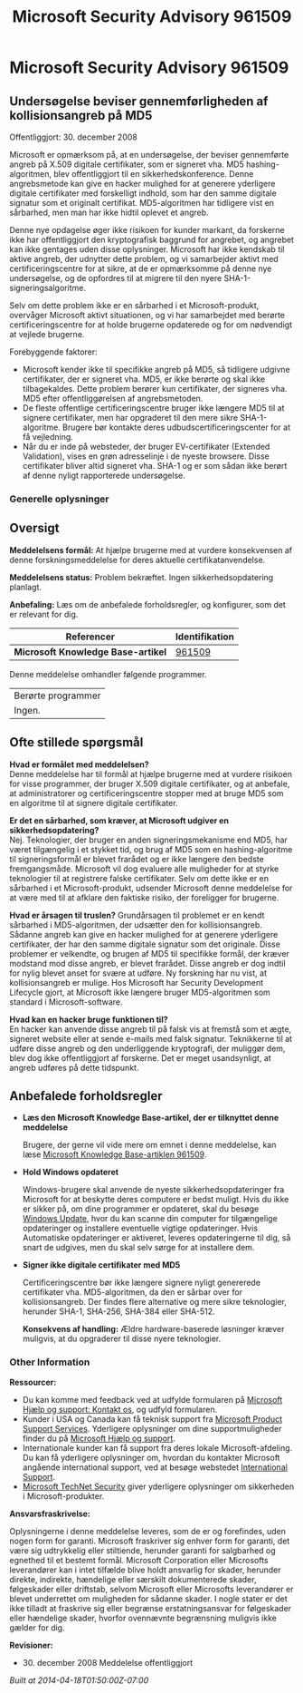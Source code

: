 ﻿---
title: Microsoft Security Advisory 961509
TOCTitle: "961509"
ms:assetid: "961509"
ms:mtpsurl: https://technet.microsoft.com/da-DK/library/961509(v=Security.10)
ms:contentKeyID: 61223906
ms.date: 04/18/2014
mtps_version: v=Security.10
ms.translationtype: HT
---

# Microsoft Security Advisory 961509

## Undersøgelse beviser gennemførligheden af kollisionsangreb på MD5

Offentliggjort: 30. december 2008

Microsoft er opmærksom på, at en undersøgelse, der beviser gennemførte angreb på X.509 digitale certifikater, som er signeret vha. MD5 hashing-algoritmen, blev offentliggjort til en sikkerhedskonference. Denne angrebsmetode kan give en hacker mulighed for at generere yderligere digitale certifikater med forskelligt indhold, som har den samme digitale signatur som et originalt certifikat. MD5-algoritmen har tidligere vist en sårbarhed, men man har ikke hidtil oplevet et angreb.

Denne nye opdagelse øger ikke risikoen for kunder markant, da forskerne ikke har offentliggjort den kryptografisk baggrund for angrebet, og angrebet kan ikke gentages uden disse oplysninger. Microsoft har ikke kendskab til aktive angreb, der udnytter dette problem, og vi samarbejder aktivt med certificeringscentre for at sikre, at de er opmærksomme på denne nye undersøgelse, og de opfordres til at migrere til den nyere SHA-1-signeringsalgoritme.

Selv om dette problem ikke er en sårbarhed i et Microsoft-produkt, overvåger Microsoft aktivt situationen, og vi har samarbejdet med berørte certificeringscentre for at holde brugerne opdaterede og for om nødvendigt at vejlede brugerne.

Forebyggende faktorer:

  - Microsoft kender ikke til specifikke angreb på MD5, så tidligere udgivne certifikater, der er signeret vha. MD5, er ikke berørte og skal ikke tilbagekaldes. Dette problem berører kun certifikater, der signeres vha. MD5 efter offentliggørelsen af angrebsmetoden.
  - De fleste offentlige certificeringscentre bruger ikke længere MD5 til at signere certifikater, men har opgraderet til den mere sikre SHA-1-algoritme. Brugere bør kontakte deres udbudscertificeringscenter for at få vejledning.
  - Når du er inde på websteder, der bruger EV-certifikater (Extended Validation), vises en grøn adresselinje i de nyeste browsere. Disse certifikater bliver altid signeret vha. SHA-1 og er som sådan ikke berørt af denne nyligt rapporterede undersøgelse.

### Generelle oplysninger

## Oversigt

**Meddelelsens formål:** At hjælpe brugerne med at vurdere konsekvensen af denne forskningsmeddelelse for deres aktuelle certifikatanvendelse.

**Meddelelsens status:** Problem bekræftet. Ingen sikkerhedsopdatering planlagt.

**Anbefaling:** Læs om de anbefalede forholdsregler, og konfigurer, som det er relevant for dig.

<table>
<thead>
<tr class="header">
<th>Referencer</th>
<th>Identifikation</th>
</tr>
</thead>
<tbody>
<tr class="odd">
<td><strong>Microsoft Knowledge Base-artikel</strong></td>
<td><a href="http://support.microsoft.com/kb/961509">961509</a></td>
</tr>
</tbody>
</table>


Denne meddelelse omhandler følgende programmer.

<table>
<tbody>
<tr class="odd">
<td>Berørte programmer</td>
</tr>
<tr class="even">
<td>Ingen.</td>
</tr>
</tbody>
</table>


## Ofte stillede spørgsmål

**Hvad er formålet med meddelelsen?**  
Denne meddelelse har til formål at hjælpe brugerne med at vurdere risikoen for visse programmer, der bruger X.509 digitale certifikater, og at anbefale, at administratorer og certificeringscentre stopper med at bruge MD5 som en algoritme til at signere digitale certifikater.

**Er det en sårbarhed, som kræver, at Microsoft udgiver en sikkerhedsopdatering?**  
Nej. Teknologier, der bruger en anden signeringsmekanisme end MD5, har været tilgængelig i et stykket tid, og brug af MD5 som en hashing-algoritme til signeringsformål er blevet frarådet og er ikke længere den bedste fremgangsmåde. Microsoft vil dog evaluere alle muligheder for at styrke teknologier til at registrere falske certifikater. Selv om dette ikke er en sårbarhed i et Microsoft-produkt, udsender Microsoft denne meddelelse for at være med til at afklare den faktiske risiko, der foreligger for brugerne.

  
**Hvad er årsagen til truslen?** Grundårsagen til problemet er en kendt sårbarhed i MD5-algoritmen, der udsætter den for kollisionsangreb. Sådanne angreb kan give en hacker mulighed for at generere yderligere certifikater, der har den samme digitale signatur som det originale. Disse problemer er velkendte, og brugen af MD5 til specifikke formål, der kræver modstand mod disse angreb, er blevet frarådet. Disse angreb er dog indtil for nylig blevet anset for svære at udføre. Ny forskning har nu vist, at kollisionsangreb er mulige. Hos Microsoft har Security Development Lifecycle gjort, at Microsoft ikke længere bruger MD5-algoritmen som standard i Microsoft-software.

**Hvad kan en hacker bruge funktionen til?**  
En hacker kan anvende disse angreb til på falsk vis at fremstå som et ægte, signeret website eller at sende e-mails med falsk signatur. Teknikkerne til at udføre disse angreb og den underliggende kryptografi, der muliggør dem, blev dog ikke offentliggjort af forskerne. Det er meget usandsynligt, at angreb udføres på dette tidspunkt.

## Anbefalede forholdsregler

  - **Læs den Microsoft Knowledge Base-artikel, der er tilknyttet denne meddelelse**
    
    Brugere, der gerne vil vide mere om emnet i denne meddelelse, kan læse [Microsoft Knowledge Base-artiklen 961509](http://support.microsoft.com/kb/961509).

  - **Hold Windows opdateret**
    
    Windows-brugere skal anvende de nyeste sikkerhedsopdateringer fra Microsoft for at beskytte deres computere er bedst muligt. Hvis du ikke er sikker på, om dine programmer er opdateret, skal du besøge [Windows Update](http://windowsupdate.microsoft.com), hvor du kan scanne din computer for tilgængelige opdateringer og installere eventuelle vigtige opdateringer. Hvis Automatiske opdateringer er aktiveret, leveres opdateringerne til dig, så snart de udgives, men du skal selv sørge for at installere dem.

  - **Signer ikke digitale certifikater med MD5**
    
    Certificeringscentre bør ikke længere signere nyligt genererede certifikater vha. MD5-algoritmen, da den er sårbar over for kollisionsangreb. Der findes flere alternative og mere sikre teknologier, herunder SHA-1, SHA-256, SHA-384 eller SHA-512.
    
    **Konsekvens af handling:** Ældre hardware-baserede løsninger kræver muligvis, at du opgraderer til disse nyere teknologier.

### Other Information

**Ressourcer:**

  - Du kan komme med feedback ved at udfylde formularen på [Microsoft Hjælp og support: Kontakt os](https://support.microsoft.com/common/survey.aspx?scid=sw;en;1257&amp;showpage=1&amp;ws=technet&amp;sd=tech), og udfyld formularen.
  - Kunder i USA og Canada kan få teknisk support fra [Microsoft Product Support Services](http://go.microsoft.com/fwlink/?linkid=21131). Yderligere oplysninger om dine supportmuligheder finder du på [Microsoft Hjælp og support](http://support.microsoft.com/).
  - Internationale kunder kan få support fra deres lokale Microsoft-afdeling. Du kan få yderligere oplysninger om, hvordan du kontakter Microsoft angående international support, ved at besøge webstedet [International Support](http://go.microsoft.com/fwlink/?linkid=21155).
  - [Microsoft TechNet Security](http://go.microsoft.com/fwlink/?linkid=21132) giver yderligere oplysninger om sikkerheden i Microsoft-produkter.

**Ansvarsfraskrivelse:**

Oplysningerne i denne meddelelse leveres, som de er og forefindes, uden nogen form for garanti. Microsoft fraskriver sig enhver form for garanti, det være sig udtrykkelig eller stiltiende, herunder garanti for salgbarhed og egnethed til et bestemt formål. Microsoft Corporation eller Microsofts leverandører kan i intet tilfælde blive holdt ansvarlig for skader, herunder direkte, indirekte, hændelige eller særskilt dokumenterede skader, følgeskader eller driftstab, selvom Microsoft eller Microsofts leverandører er blevet underrettet om muligheden for sådanne skader. I nogle stater er det ikke tilladt at fraskrive sig eller begrænse erstatningsansvar for følgeskader eller hændelige skader, hvorfor ovennævnte begrænsning muligvis ikke gælder for dig.

**Revisioner:**

  - 30\. december 2008 Meddelelse offentliggjort

*Built at 2014-04-18T01:50:00Z-07:00*

